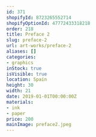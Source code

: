 ```yaml
---
id: 371
shopifyId: 8723265552714
shopifyOptionId: 47772433318218
order: 218
title: Preface 2
slug: preface-2
url: art-works/preface-2
aliases: []
categories:
- graphics
inStock: true
isVisible: true
location: Spain
height: 30
width: 21
date: 2019-01-01T00:00:00Z
materials:
- ink
- paper
price: 200
mainImage: preface2.jpeg
---
```

